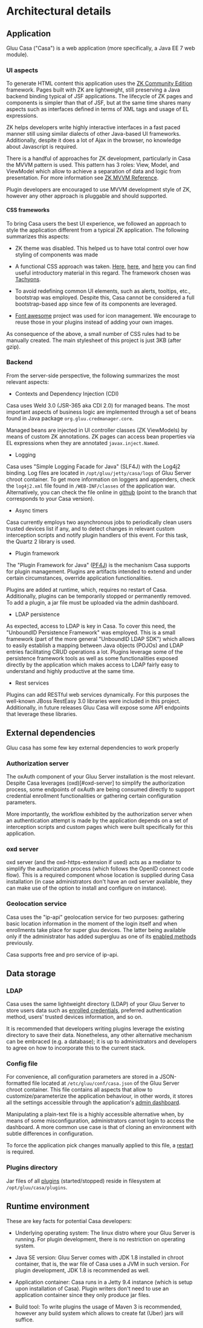 # Architectural details

## Application

Gluu Casa ("Casa") is a web application (more specifically, a Java EE 7 web module).

### UI aspects

To generate HTML content this application uses the [ZK Community Edition](https://www.zkoss.org) framework. Pages built with ZK are lightweight, still preserving a Java backend binding typical of JSF applications. The lifecycle of ZK pages and components is simpler than that of JSF, but at the same time shares many aspects such as interfaces defined in terms of XML tags and usage of EL expressions. 

ZK helps developers write highly interactive interfaces in a fast paced manner still using similar dialects of other Java-based UI frameworks. Additionally, despite it does a lot of Ajax in the browser, no knowledge about Javascript is required.

There is a handful of approaches for ZK development, particularly in Casa the MVVM pattern is used. This pattern has 3 roles: View, Model, and ViewModel which allow to achieve a separation of data and logic from presentation. For more information see [ZK MVVM Reference](http://books.zkoss.org/zk-mvvm-book/8.0/).

Plugin developers are encouraged to use MVVM development style of ZK, however any other approach is pluggable and should supported.

#### CSS frameworks

To bring Casa users the best UI experience, we followed an approach to style the application different from a typical ZK application. The following summarizes this aspects:

- ZK theme was disabled. This helped us to have total control over how styling of components was made

- A functional CSS approach was taken. [Here](https://www.smashingmagazine.com/2013/10/challenging-css-best-practices-atomic-approach/), [here](https://css-tricks.com/lets-define-exactly-atomic-css/), and [here](https://johnpolacek.github.io/the-case-for-atomic-css/) you can find useful introductory material in this regard. The framework chosen was [Tachyons](http://tachyons.io).

- To avoid redefining common UI elements, such as alerts, tooltips, etc., bootstrap was employed. Despite this, Casa cannot be considered a full bootstrap-based app since few of its components are leveraged.

- [Font awesome](https://fontawesome.com) project was used for icon management. We encourage to reuse those in your plugins instead of adding your own images.

As consequence of the above, a small number of CSS rules had to be manually created. The main stylesheet of this project is just 3KB (after gzip).

### Backend

From the server-side perspective, the following summarizes the most relevant aspects:

- Contexts and Dependency Injection (CDI)

Casa uses Weld 3.0 (JSR-365 aka CDI 2.0) for managed beans. The most important aspects of business logic are implemented through a set of beans found in Java package `org.gluu.credmanager.core`.

Managed beans are injected in UI controller classes (ZK ViewModels) by means of custom ZK annotations. ZK pages can access bean properties via EL expressions when they are annotated `javax.inject.Named`.

- Logging

Casa uses "Simple Logging Facade for Java" (SLF4J) with the Log4j2 binding. Log files are located in `/opt/gluu/jetty/casa/logs` of Gluu Server chroot container. To get more information on loggers and appenders, check the `log4j2.xml` file found in `/WEB-INF/classes` of the application war. Alternatively, you can check the file online in [github](https://github.com/GluuFederation/casa/blob/version_3.1.4/app/src/main/resources/log4j2.xml) (point to the branch that corresponds to your Casa version).

- Async timers

Casa currently employs two asynchronous jobs to periodically clean users trusted devices list if any, and to detect changes in relevant custom interception scripts and notify plugin handlers of this event. For this task, the Quartz 2 library is used.

- Plugin framework

The "Plugin Framework for Java" ([PF4J](http://www.pf4j.org)) is the mechanism Casa supports for plugin management. Plugins are artifacts intended to extend and under certain circumstances, override application functionalities.

Plugins are added at runtime, which, requires no restart of Casa. Additionally, plugins can be temporarily stopped or permanently removed.
To add a plugin, a jar file must be uploaded via the admin dashboard. 

- LDAP persistence

As expected, access to LDAP is key in Casa. To cover this need, the "UnboundID Persistence Framework" was employed. This is a small framework (part of the more general "UnboundID LDAP SDK") which allows to easily establish a mapping between Java objects (POJOs) and LDAP entries facilitating CRUD operations a lot. Plugins leverage some of the persistence framework tools as well as some functionalities exposed directly by the application which makes access to LDAP fairly easy to understand and highly productive at the same time. 

- Rest services

Plugins can add RESTful web services dynamically. For this purposes the well-known JBoss RestEasy 3.0 libraries were included in this project. Additionally, in future releases Gluu Casa will expose some API endpoints that leverage these libraries. 

## External dependencies

Gluu casa has some few key external dependencies to work properly

### Authorization server

The oxAuth component of your Gluu Server installation is the most relevant. Despite Casa leverages (oxd)[#oxd-server] to simplify the authorization process, some endpoints of oxAuth are being consumed directly to support credential enrollment functionalities or gathering certain configuration parameters. 

More importantly, the workflow exhibited by the authorization server when an authentication attempt is made by the application depends on a set of interception scripts and custom pages which were built specifically for this application. 

### oxd server

oxd server (and the oxd-https-extension if used) acts as a mediator to simplify the authorization process (which follows the OpenID connect code flow). This is a required component whose location is supplied during Casa installation (in case administrators don't have an oxd server available, they can make use of the option to install and configure on instance).

### Geolocation service

Casa uses the "ip-api" geolocation service for two purposes: gathering basic location information in the moment of the login itself and when enrollments take place for super gluu devices. The latter being available only if the administrator has added supergluu as one of its [enabled methods](../administration/#enabled-methods) previously.

Casa supports free and pro service of ip-api.

## Data storage

### LDAP

Casa uses the same lightweight directory (LDAP) of your Gluu Server to store users data such as [enrolled credentials](../administration/credentials-stored.md), preferred authentication method, users' trusted devices information, and so on. 

It is recommended that developers writing plugins leverage the existing directory to save their data. Nonetheless, any other alternative mechanism can be embraced (e.g. a database); it is up to administrators and developers to agree on how to incorporate this to the current stack.

### Config file

For convenience, all configuration parameters are stored in a JSON-formatted file located at `/etc/gluu/conf/casa.json` of the Gluu Server chroot container. This file contains all aspects that allow to customize/parameterize the application behaviour, in other words, it stores all the settings accessible through the application's [admin dashboard](../administration/admin-console.md).

Manipulating a plain-text file is a highly accessible alternative when, by means of some misconfiguration, administrators cannot login to access the dashboard. A more common use case is that of cloning an environment with subtle differences in configuration.

To force the application pick changes manually applied to this file, a [restart](../administration/faq.md#how-do-i-restart-the-application) is required.

### Plugins directory

Jar files of all [plugins](#plugin-framework) (started/stopped) reside in filesystem at `/opt/gluu/casa/plugins`.

## Runtime environment

These are key facts for potential Casa developers:

* Underlying operating system: The linux distro where your Gluu Server is running. For plugin development, there is no restriction on operating system.

* Java SE version: Gluu Server comes with JDK 1.8 installed in chroot container, that is, the war file of Casa uses a JVM in such version.  For plugin development, JDK 1.8 is recommended as well.

* Application container: Casa runs in a Jetty 9.4 instance (which is setup upon installation of Casa). Plugin writers don't need to use an application container since they only produce jar files.

* Build tool: To write plugins the usage of Maven 3 is recommended, however any build system which allows to create fat (Uber) jars will suffice.
